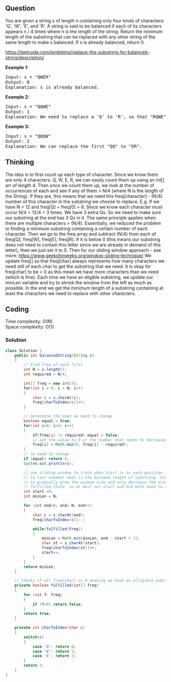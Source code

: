 ## Question
You are given a string s of length n containing only four kinds of characters: 'Q', 'W', 'E', and 'R'.
A string is said to be balanced if each of its characters appears n / 4 times where n is the length of the string.
Return the minimum length of the substring that can be replaced with any other string of the same length to make s balanced. If s is already balanced, return 0.

https://leetcode.com/problems/replace-the-substring-for-balanced-string/description/

**Example 1:**
<pre>
Input: s = "QWER"
Output: 0
Explanation: s is already balanced.
</pre>

**Example 2:**
<pre>
Input: s = "QQWE"
Output: 1
Explanation: We need to replace a 'Q' to 'R', so that "RQWE" (or "QRWE") is balanced.
</pre>

**Example 3:**
<pre>
Input: s = "QQQW"
Output: 2
Explanation: We can replace the first "QQ" to "ER". 
</pre>



## Thinking
The idea is to first count up each type of character. Since we know there are only 4 characters: Q, W, E, R, we can easily count them up using an int[] arr of length 4.
Then once we count them up, we look at the number of occurrences of each and see if any of them > N/4 (where N is the length of the String). If they are, this means that we need this freq[character] - (N/4) number of this character in the substring we choose to replace.
E.g. If we have N = 12 and freq[Q] = freq[0] = 6. Since we know each character must occur N/4 = 12/4 = 3 times. We have 3 extra Qs. So we need to make sure our substring at the end has 3 Qs in it. The same principle applies when there are multiple characters > (N/4).
Essentially, we reduced the problem to finding a minimum substring containing a certain number of each character.
Then we go to the freq array and subtract (N/4) from each of freq[Q], freq[W], freq[E], freq[R].
If it is below 0 (this means our substring does not need to contain this letter since we are already in demand of this letter), then we just set it to 0.
Then for our sliding window approach - see more: https://www.geeksforgeeks.org/window-sliding-technique/
We update freq[] so that freq[char] always represents how many characters we need still of each char to get the substring that we need. It is okay for freq[char] to be < 0 as this mean we have more characters than we need (which is fine). Each time we have an eligible substring, we update our minLen variable and try to shrink the window from the left as much as possible.
In the end we get the minimum length of a substring containing at least the characters we need to replace with other characters.

## Coding
Time complexity: O(N)  
Space complexity: O(1)

### Solution
```java
class Solution {
    public int balancedString(String s)
    {
        // Find freq of each first
        int N = s.length();
        int required = N/4;

        int[] freq = new int[4];
        for(int i = 0; i < N; i++)
        {
            char c = s.charAt(i);
            freq[charToIndex(c)]++;
        }

        // Determine the ones we need to change
        boolean equal = true;
        for(int i=0; i<4; i++)
        {
            if(freq[i] != required) equal = false;
            // set the value to 0 or the number that needs to decreased
            freq[i] = Math.max(0, freq[i] - required);
        }
        // no need to change
        if (equal) return 0;
        System.out.println(s);

        // use sliding window to track when start is in each position from first element 
        // to last element what is the minimum length of substring. Since we are using sliding window
        // to gradually grow the window size and only decrease the start index when the window is in 
        // fulfilled state. so at most our start and end both need to traverse the string once. O(2n)
        int start =0;
        int minLen = N;

        for (int end=0; end< N; end++)
        {
            char c = s.charAt(end);
            freq[charToIndex(c)]--;

            while(fulfilled(freq))
            {
                minLen = Math.min(minLen, end - start + 1);
                char st = s.charAt(start);
                freq[charToIndex(st)]++;
                start++;
            }
        }
        return minLen;
    }

    // Checks if all freq[char] <= 0 meaning we have an elligible substring
    private boolean fulfilled(int[] freq)
    {
        for (int f: freq)
        {
            if (f>0) return false;
        }
        return true;
    }

    private int charToIndex(char c)
    {
        switch(c)
        {
            case 'Q': return 0;
            case 'W': return 1;
            case 'E': return 2;
        }
        return 3;
    }
}
```


